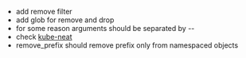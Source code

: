 * add remove filter
* add glob for remove and drop
* for some reason arguments should be separated by --
* check [kube-neat](https://github.com/itaysk/kubectl-neat)
* remove_prefix should remove prefix only from namespaced objects 
